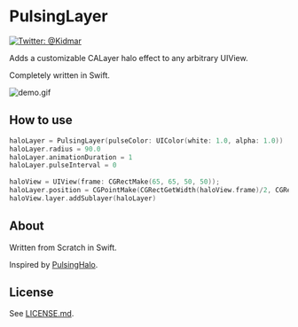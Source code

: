 # PulsingLayer

[![Twitter: @Kidmar](https://img.shields.io/badge/contact-@Kidmar-blue.svg?style=flat)](https://twitter.com/Kidmar)

Adds a customizable CALayer halo effect to any arbitrary UIView.

Completely written in Swift.

![demo.gif](http://s.kida.io/pulsinglayer_demo.gif)

## How to use

```swift
haloLayer = PulsingLayer(pulseColor: UIColor(white: 1.0, alpha: 1.0))
haloLayer.radius = 90.0
haloLayer.animationDuration = 1
haloLayer.pulseInterval = 0
        
haloView = UIView(frame: CGRectMake(65, 65, 50, 50));
haloLayer.position = CGPointMake(CGRectGetWidth(haloView.frame)/2, CGRectGetHeight(haloView.frame)/2)
haloView.layer.addSublayer(haloLayer)
```

## About

Written from Scratch in Swift.

Inspired by [PulsingHalo](https://github.com/shu223/PulsingHalo).

## License

See [LICENSE.md](LICENSE.md).
